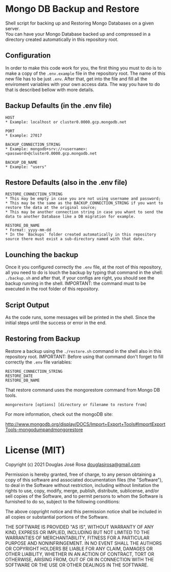 # Mongo DB Backup and Restore

Shell script for backing up and Restoring Mongo Databases on a given server.  
You can have your Mongo Database backed up and compressed in a directory created automatically in this repository root.

## Configuration

In order to make this code work for you, the first thing you must to do is to make a copy of the `.env.example` file in the repository root. The name of this new file has to be just `.env`.
After that, get into the file and fill all the enviroment variables with your own access data.
The way you have to do that is described bellow with more details.

## Backup Defaults (in the .env file)

	HOST
	* Example: localhost or cluster0.0000.gcp.mongodb.net

	PORT
	* Example: 27017

	BACKUP_CONNECTION_STRING
	* Example: mongodb+srv://<username>:<password>@cluster0.0000.gcp.mongodb.net

	BACKUP_DB_NAME
	* Example: "users"


## Restore Defaults (also in the .env file)

	RESTORE_CONNECTION_STRING
	* This may be empty in case you are not using username and password;
	* This may be the same as the BACKUP_CONNECTION_STRING if you want to restore the data at the original source;
	* This may be another connection string in case you whant to send the data to another Database like a DB migration for example.
	
	RESTORE_DB_NAME
	* Format: yyyy-mm-dd
	* In the `Backups` folder created automatically in this repository source there must exist a sub-directory named with that date.


## Lounching the backup

Once it you configured correctly the `.env` file, at the root of this repository, all you need to do is louch the backup by typing that command in the shell: `./backup.sh` and after that, if your configs are right, you should see the backup running in the shell.
IMPORTANT: the command must to be executed in the root folder of this repository.

## Script Output

As the code runs, some messages will be printed in the shell. Since the initial steps until the success or error in the end.

## Restoring from Backup

Restore a backup using the `./restore.sh` command in the shell also in this repository root.
IMPORTANT: Before using that command don't forget to fill correctly the `.env` file variables:
	
	RESTORE_CONNECTION_STRING
	RESTORE_DATE
	RESTORE_DB_NAME

That restore command uses the mongorestore command from Mongo DB tools.
	
	mongorestore [options] [directory or filename to restore from]

For more information, check out the mongoDB site:

http://www.mongodb.org/display/DOCS/Import+Export+Tools#ImportExportTools-mongodumpandmongorestore


# License (MIT)

Copyright (c) 2021 Douglas José Rosa <douglasjrosa@gmail.com>

Permission is hereby granted, free of charge, to any person obtaining
a copy of this software and associated documentation files (the
"Software"), to deal in the Software without restriction, including
without limitation the rights to use, copy, modify, merge, publish,
distribute, sublicense, and/or sell copies of the Software, and to
permit persons to whom the Software is furnished to do so, subject to
the following conditions:

The above copyright notice and this permission notice shall be
included in all copies or substantial portions of the Software.

THE SOFTWARE IS PROVIDED "AS IS", WITHOUT WARRANTY OF ANY KIND,
EXPRESS OR IMPLIED, INCLUDING BUT NOT LIMITED TO THE WARRANTIES OF
MERCHANTABILITY, FITNESS FOR A PARTICULAR PURPOSE AND
NONINFRINGEMENT. IN NO EVENT SHALL THE AUTHORS OR COPYRIGHT HOLDERS BE
LIABLE FOR ANY CLAIM, DAMAGES OR OTHER LIABILITY, WHETHER IN AN ACTION
OF CONTRACT, TORT OR OTHERWISE, ARISING FROM, OUT OF OR IN CONNECTION
WITH THE SOFTWARE OR THE USE OR OTHER DEALINGS IN THE SOFTWARE.
